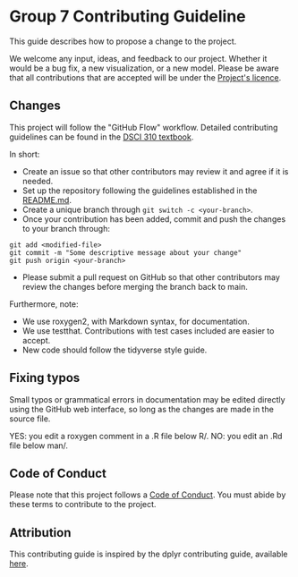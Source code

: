 # Group 7 Contributing Guideline
This guide describes how to propose a change to the project. 

We welcome any input, ideas, and feedback to our project. Whether it would be a bug fix, a new visualization, or a new model. Please be aware that all contributions that are accepted will be under the [Project's licence](https://github.com/DSCI-310-2024/dsci-310_group-7_wine-quality-prediction/tree/main?tab=MIT-1-ov-file).

## Changes
This project will follow the "GitHub Flow" workflow. Detailed contributing guidelines can be found in the [DSCI 310 textbook](https://ubc-dsci.github.io/reproducible-and-trustworthy-workflows-for-data-science/materials/lectures/02-version-control-2.html).

In short: 
* Create an issue so that other contributors may review it and agree if it is needed.
* Set up the repository following the guidelines established in the [README.md](https://github.com/DSCI-310-2024/dsci-310_group-7_wine-quality-prediction/tree/main?tab=readme-ov-file).
* Create a unique branch through ```git switch -c <your-branch>```.
* Once your contribution has been added, commit and push the changes to your branch through: 
```
git add <modified-file>
git commit -m "Some descriptive message about your change"
git push origin <your-branch>
```
* Please submit a pull request on GitHub so that other contributors may review the changes before merging the branch back to main.

Furthermore, note:
* We use roxygen2, with Markdown syntax, for documentation.
* We use testthat. Contributions with test cases included are easier to accept.
* New code should follow the tidyverse style guide. 

## Fixing typos
Small typos or grammatical errors in documentation may be edited directly using the GitHub web interface, so long as the changes are made in the source file.

YES: you edit a roxygen comment in a .R file below R/.
NO: you edit an .Rd file below man/.

## Code of Conduct
Please note that this project follows a [Code of Conduct](https://github.com/DSCI-310-2024/DSCI-310_Group-7/blob/4d803ebe7bc72506d42578df986d87f705cc38df/CODE_OF_CONDUCT.md). You must abide by these terms to contribute to the project.

## Attribution
This contributing guide is inspired by the dplyr contributing guide, available [here](https://github.com/tidyverse/dplyr/blob/d69802224a1df16d7a795ce313880116ea62ed6e/.github/CONTRIBUTING.md).
